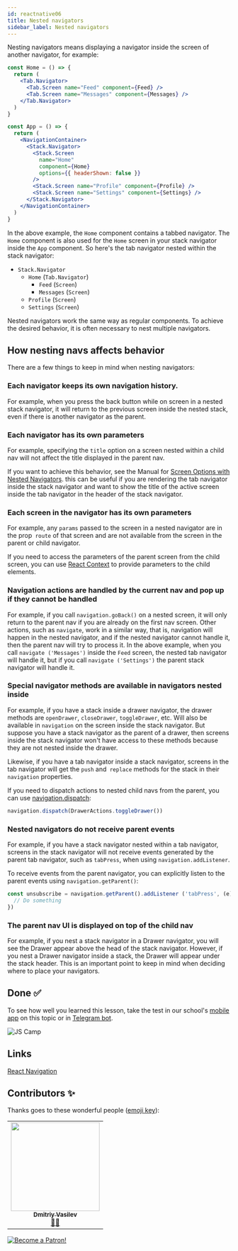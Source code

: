 ```yaml
---
id: reactnative06
title: Nested navigators
sidebar_label: Nested navigators
---
```


Nesting navigators means displaying a navigator inside the screen of another navigator, for example:

```jsx
const Home = () => {
  return (
    <Tab.Navigator>
      <Tab.Screen name="Feed" component={Feed} />
      <Tab.Screen name="Messages" component={Messages} />
    </Tab.Navigator>
  )
}

const App = () => {
  return (
    <NavigationContainer>
      <Stack.Navigator>
        <Stack.Screen
          name="Home"
          component={Home}
          options={{ headerShown: false }}
        />
        <Stack.Screen name="Profile" component={Profile} />
        <Stack.Screen name="Settings" component={Settings} />
      </Stack.Navigator>
    </NavigationContainer>
  )
}
```

In the above example, the `Home` component contains a tabbed navigator. The `Home` component is also used for the `Home` screen in your stack navigator inside the `App` component. So here's the tab navigator nested within the stack navigator:

- `Stack.Navigator`
  - `Home` (`Tab.Navigator`)
    - `Feed` (`Screen`)
    - `Messages` (`Screen`)
  - `Profile` (`Screen`)
  - `Settings` (`Screen`)

Nested navigators work the same way as regular components. To achieve the desired behavior, it is often necessary to nest multiple navigators.

## How nesting navs affects behavior

There are a few things to keep in mind when nesting navigators:

### Each navigator keeps its own navigation history.

For example, when you press the back button while on screen in a nested stack navigator, it will return to the previous screen inside the nested stack, even if there is another navigator as the parent.

### Each navigator has its own parameters

For example, specifying the `title` option on a screen nested within a child nav will not affect the title displayed in the parent nav.

If you want to achieve this behavior, see the Manual for [Screen Options with Nested Navigators](https://reactnavigation.org/docs/6.x/screen-options-resolution#setting-parent-screen-options-based-on-child-navigators-state). this can be useful if you are rendering the tab navigator inside the stack navigator and want to show the title of the active screen inside the tab navigator in the header of the stack navigator.

### Each screen in the navigator has its own parameters

For example, any `params` passed to the screen in a nested navigator are in the prop` route` of that screen and are not available from the screen in the parent or child navigator.

If you need to access the parameters of the parent screen from the child screen, you can use [React Context](https://reactjs.org/docs/context.html) to provide parameters to the child elements.


### Navigation actions are handled by the current nav and pop up if they cannot be handled

For example, if you call `navigation.goBack()` on a nested screen, it will only return to the parent nav if you are already on the first nav screen. Other actions, such as `navigate`, work in a similar way, that is, navigation will happen in the nested navigator, and if the nested navigator cannot handle it, then the parent nav will try to process it. In the above example, when you call `navigate ('Messages')` inside the `Feed` screen, the nested tab navigator will handle it, but if you call `navigate ('Settings')` the parent stack navigator will handle it.

### Special navigator methods are available in navigators nested inside

For example, if you have a stack inside a drawer navigator, the drawer methods are `openDrawer`, `closeDrawer`, `toggleDrawer`, etc. Will also be available in `navigation` on the screen inside the stack navigator. But suppose you have a stack navigator as the parent of a drawer, then screens inside the stack navigator won't have access to these methods because they are not nested inside the drawer.

Likewise, if you have a tab navigator inside a stack navigator, screens in the tab navigator will get the `push` and` replace` methods for the stack in their `navigation` properties.

If you need to dispatch actions to nested child navs from the parent, you can use [navigation.dispatch](https://reactnavigation.org/docs/6.x/navigation-prop#dispatch):

```jsx
navigation.dispatch(DrawerActions.toggleDrawer())
```

### Nested navigators do not receive parent events

For example, if you have a stack navigator nested within a tab navigator, screens in the stack navigator will not receive events generated by the parent tab navigator, such as `tabPress`, when using `navigation.addListener`.

To receive events from the parent navigator, you can explicitly listen to the parent events using `navigation.getParent()`:

```jsx
const unsubscribe = navigation.getParent().addListener ('tabPress', (e) => {
  // Do something
})
```

### The parent nav UI is displayed on top of the child nav

For example, if you nest a stack navigator in a Drawer navigator, you will see the Drawer appear above the head of the stack navigator. However, if you nest a Drawer navigator inside a stack, the Drawer will appear under the stack header. This is an important point to keep in mind when deciding where to place your navigators.


## Done ✅

To see how well you learned this lesson, take the test in our school's [mobile app](http://onelink.to/njhc95) on this topic or in [Telegram bot](https://t.me/javascriptcamp_bot).


![JS Camp](/img/app.jpg)

## Links

[React Navigation](https://reactnavigation.org/docs/6.x/nesting-navigators)

## Contributors ✨

Thanks goes to these wonderful people ([emoji key](https://allcontributors.org/docs/en/emoji-key)):

<table>
  <tr>
    <td align="center"><a href="https://fullstackserverless.github.io/"><img src="https://avatars0.githubusercontent.com/u/6774813?v=4?s=200" width="200px;" alt=""/><br /><sub><b>Dmitriy Vasilev</b></sub></a><br /> <a href="https://github.com/gHashTag/react-native-village/commits?author=gHashTag" title="Documentation">📖💲</a></td>
  </tr>
</table>

[![Become a Patron!](/img/logo/patreon.jpg)](https://www.patreon.com/bePatron?u=31769291)
